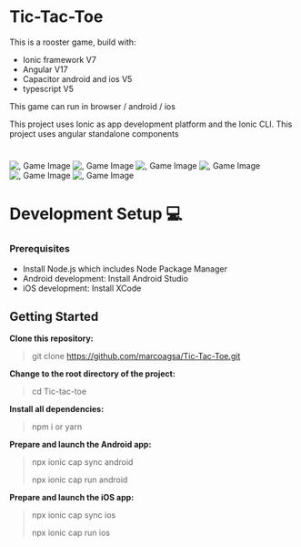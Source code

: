 # Tic-Tac-Toe

This is a rooster game, build with:

- Ionic framework V7
- Angular V17
- Capacitor android and ios V5
- typescript V5

This game can run in browser / android / ios

This project uses Ionic as app development platform and the Ionic CLI.
This project uses angular standalone components

#

<a>![, Game Image](src/assets/git/git1.png) ![, Game Image](src/assets/git/git2.png)</a>
<a></a>
<a>![, Game Image](src/assets/git/git3.png)</a>
<a>![, Game Image](src/assets/git/git4.png)</a>
<a>![, Game Image](src/assets/git/git5.png)</a>
<a>![, Game Image](src/assets/git/git6.png)</a>

# Development Setup 💻

### Prerequisites

- Install Node.js which includes Node Package Manager
- Android development: Install Android Studio
- iOS development: Install XCode

## Getting Started

**Clone this repository:**

> git clone https://github.com/marcoagsa/Tic-Tac-Toe.git

**Change to the root directory of the project:**

> cd Tic-tac-toe

**Install all dependencies:**

> npm i or yarn

**Prepare and launch the Android app:**

> npx ionic cap sync android
>
> npx ionic cap run android

**Prepare and launch the iOS app:**

> npx ionic cap sync ios
>
> npx ionic cap run ios
